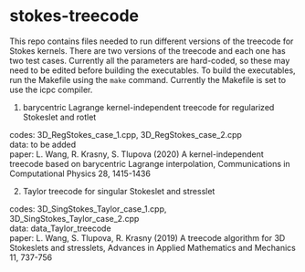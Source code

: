 # stokes-treecode

This repo contains files needed to run different versions of the treecode for Stokes kernels. There are two versions of the treecode and each one has two test cases. Currently all the parameters are hard-coded, so these may need to be edited before building the executables. To build the executables, run the Makefile using the `make` command. Currently the Makefile is set to use the icpc compiler.

  1. barycentric Lagrange kernel-independent treecode for regularized Stokeslet and rotlet

codes: 3D_RegStokes_case_1.cpp, 3D_RegStokes_case_2.cpp  
data: to be added  
paper: L. Wang, R. Krasny, S. Tlupova (2020) A kernel-independent treecode based on barycentric Lagrange interpolation, Communications in Computational Physics 28, 1415-1436

2. Taylor treecode for singular Stokeslet and stresslet

codes: 3D_SingStokes_Taylor_case_1.cpp, 3D_SingStokes_Taylor_case_2.cpp  
data: data_Taylor_treecode   
paper: L. Wang, S. Tlupova, R. Krasny (2019) A treecode algorithm for 3D Stokeslets and stresslets, Advances in Applied Mathematics and Mechanics 11, 737-756
